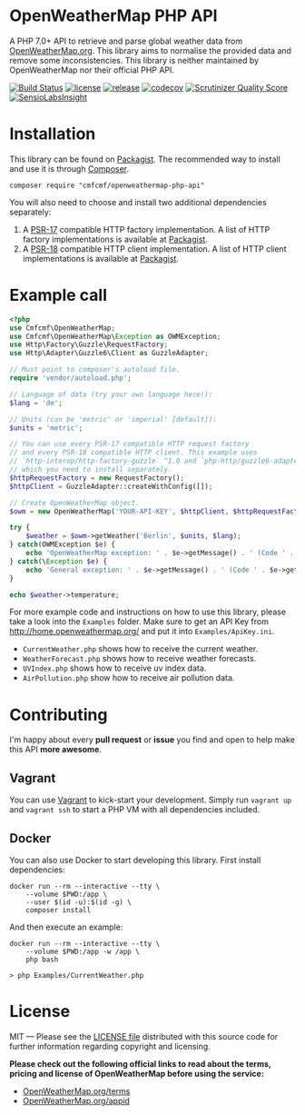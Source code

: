 OpenWeatherMap PHP API
======================
A PHP 7.0+ API to retrieve and parse global weather data from
[OpenWeatherMap.org](http://www.OpenWeatherMap.org).
This library aims to normalise the provided data and remove some inconsistencies.
This library is neither maintained by OpenWeatherMap nor their official PHP API.

[![Build Status](https://travis-ci.org/cmfcmf/OpenWeatherMap-PHP-Api.svg?branch=master)](https://travis-ci.org/cmfcmf/OpenWeatherMap-PHP-Api)
[![license](https://img.shields.io/github/license/cmfcmf/OpenWeatherMap-PHP-Api.svg)](https://github.com/cmfcmf/OpenWeatherMap-PHP-Api/blob/master/LICENSE)
[![release](https://img.shields.io/github/release/cmfcmf/OpenWeatherMap-PHP-Api.svg)](https://github.com/cmfcmf/OpenWeatherMap-PHP-Api/releases)
[![codecov](https://codecov.io/gh/cmfcmf/OpenWeatherMap-PHP-Api/branch/master/graph/badge.svg)](https://codecov.io/gh/cmfcmf/OpenWeatherMap-PHP-Api)
[![Scrutinizer Quality Score](https://scrutinizer-ci.com/g/cmfcmf/OpenWeatherMap-PHP-Api/badges/quality-score.png?s=f31ca08aa8896416cf162403d34362f0a5da0966)](https://scrutinizer-ci.com/g/cmfcmf/OpenWeatherMap-PHP-Api/)
<br>
[![SensioLabsInsight](https://insight.sensiolabs.com/projects/0addfb24-e2b4-4feb-848e-86b2078ca104/big.png)](https://insight.sensiolabs.com/projects/0addfb24-e2b4-4feb-848e-86b2078ca104)

Installation
============
This library can be found on [Packagist](https://packagist.org/packages/cmfcmf/openweathermap-php-api).
The recommended way to install and use it is through [Composer](http://getcomposer.org).

    composer require "cmfcmf/openweathermap-php-api"

You will also need to choose and install two additional dependencies separately:

1. A [PSR-17](https://www.php-fig.org/psr/psr-17/) compatible HTTP factory implementation.
A list of HTTP factory implementations is available at
[Packagist](https://packagist.org/providers/psr/http-factory-implementation).
2. A [PSR-18](https://www.php-fig.org/psr/psr-18/) compatible HTTP client implementation.
A list of HTTP client implementations is available at
[Packagist](https://packagist.org/providers/psr/http-client-implementation).

Example call
============
```php
<?php
use Cmfcmf\OpenWeatherMap;
use Cmfcmf\OpenWeatherMap\Exception as OWMException;
use Http\Factory\Guzzle\RequestFactory;
use Http\Adapter\Guzzle6\Client as GuzzleAdapter;

// Must point to composer's autoload file.
require 'vendor/autoload.php';

// Language of data (try your own language here!):
$lang = 'de';

// Units (can be 'metric' or 'imperial' [default]):
$units = 'metric';

// You can use every PSR-17 compatible HTTP request factory
// and every PSR-18 compatible HTTP client. This example uses
// `http-interop/http-factory-guzzle` ^1.0 and `php-http/guzzle6-adapter` ^2.0 || ^1.0
// which you need to install separately.
$httpRequestFactory = new RequestFactory();
$httpClient = GuzzleAdapter::createWithConfig([]);

// Create OpenWeatherMap object.
$owm = new OpenWeatherMap('YOUR-API-KEY', $httpClient, $httpRequestFactory);

try {
    $weather = $owm->getWeather('Berlin', $units, $lang);
} catch(OWMException $e) {
    echo 'OpenWeatherMap exception: ' . $e->getMessage() . ' (Code ' . $e->getCode() . ').';
} catch(\Exception $e) {
    echo 'General exception: ' . $e->getMessage() . ' (Code ' . $e->getCode() . ').';
}

echo $weather->temperature;
```

For more example code and instructions on how to use this library, please take
a look into  the `Examples` folder. Make sure to get an API Key from
http://home.openweathermap.org/ and put it into `Examples/ApiKey.ini`.

- `CurrentWeather.php` shows how to receive the current weather.
- `WeatherForecast.php` shows how to receive weather forecasts.
- `UVIndex.php` shows how to receive uv index data.
- `AirPollution.php` show how to receive air pollution data.

Contributing
============
I'm happy about every **pull request** or **issue** you find and open to help
make this API **more awesome**.

## Vagrant

You can use [Vagrant](https://vagrantup.com) to kick-start your development.
Simply run `vagrant up` and `vagrant ssh` to start a PHP VM with all
dependencies included.

## Docker

You can also use Docker to start developing this library. First install dependencies:

    docker run --rm --interactive --tty \
        --volume $PWD:/app \
        --user $(id -u):$(id -g) \
        composer install

And then execute an example:

    docker run --rm --interactive --tty \
        --volume $PWD:/app -w /app \
        php bash

    > php Examples/CurrentWeather.php


License
=======
MIT — Please see the [LICENSE file](https://github.com/Cmfcmf/OpenWeatherMap-PHP-Api/blob/master/LICENSE)
distributed with this source code for further information regarding copyright and licensing.

**Please check out the following official links to read about the terms, pricing
and license of OpenWeatherMap before using the service:**
- [OpenWeatherMap.org/terms](http://OpenWeatherMap.org/terms)
- [OpenWeatherMap.org/appid](http://OpenWeatherMap.org/appid)
